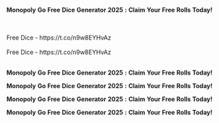 <strong>Monopoly</strong> <strong>Go</strong> <strong>Free</strong> <strong>Dice</strong> <strong>Generator</strong> <strong>2025</strong> <strong>:</strong> <strong>Claim</strong> <strong>Your</strong> <strong>Free</strong> <strong>Rolls</strong> <strong>Today!</strong>

<br>
<br>Free Dice - https://t.co/n9w8EYHvAz
<br>
<br>Free Dice - https://t.co/n9w8EYHvAz
<br>
<br>

<strong>Monopoly</strong> <strong>Go</strong> <strong>Free</strong> <strong>Dice</strong> <strong>Generator</strong> <strong>2025</strong> <strong>:</strong> <strong>Claim</strong> <strong>Your</strong> <strong>Free</strong> <strong>Rolls</strong> <strong>Today!</strong>

<strong>Monopoly</strong> <strong>Go</strong> <strong>Free</strong> <strong>Dice</strong> <strong>Generator</strong> <strong>2025</strong> <strong>:</strong> <strong>Claim</strong> <strong>Your</strong> <strong>Free</strong> <strong>Rolls</strong> <strong>Today!</strong>

<strong>Monopoly</strong> <strong>Go</strong> <strong>Free</strong> <strong>Dice</strong> <strong>Generator</strong> <strong>2025</strong> <strong>:</strong> <strong>Claim</strong> <strong>Your</strong> <strong>Free</strong> <strong>Rolls</strong> <strong>Today!</strong>

<strong>Monopoly</strong> <strong>Go</strong> <strong>Free</strong> <strong>Dice</strong> <strong>Generator</strong> <strong>2025</strong> <strong>:</strong> <strong>Claim</strong> <strong>Your</strong> <strong>Free</strong> <strong>Rolls</strong> <strong>Today!</strong>

